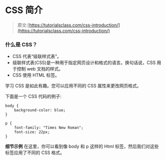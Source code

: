 # CSS 简介

> 原文:[https://tutorialsclass.com/css-introduction/](https://tutorialsclass.com/css-introduction/)

### 什么是 CSS？

*   CSS 代表“级联样式表”。
*   级联样式表(CSS)是一种用于指定网页设计和格式的语言。换句话说，CSS 用于控制 web 文档的样式。
*   CSS 使用 HTML 标签。

学习 CSS 是如此有趣。您可以应用不同的 CSS 属性来更改网页格式。

下面是一个 CSS 代码的例子:

```
body {
    background-color: blue;
}

p {
    font-family: "Times New Roman";
    font-size: 22px;
}
```

**细节示例**
在这里，你可以看到像 body 和 p 这样的 Html 标签，然后我们对这些标签应用了不同的 CSS 格式。